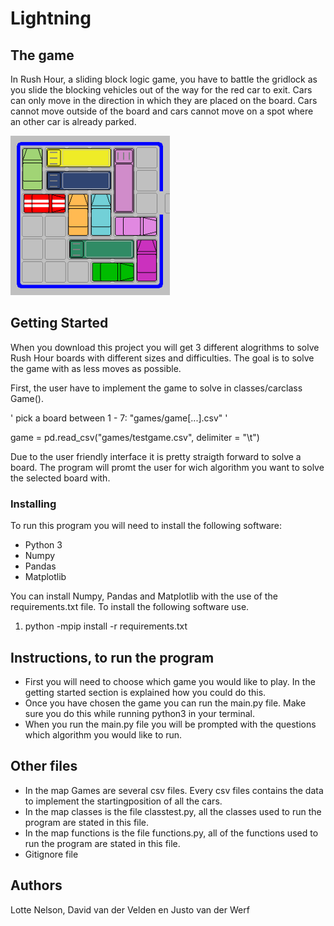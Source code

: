 # Lightning


## The game
In Rush Hour, a sliding block logic game, you have to battle the gridlock as you slide the blocking vehicles out of the way for the red car to exit. Cars can only move in the direction in which they are placed on the board. Cars cannot move outside of the board and cars cannot move on a spot where an other car is already parked.

<img src=https://github.com/elgoesto/bliksem/blob/master/speelbord.gif width="255">

## Getting Started
When you download this project you will get 3 different alogrithms to solve Rush Hour boards with different sizes and difficulties. The goal is to solve the game with as less moves as possible. 

First, the user have to implement the game to solve in classes/carclass Game().

<p>' pick a board between 1 - 7:  "games/game[...].csv" ' </p>
<p> game = pd.read_csv("games/testgame.csv", delimiter = "\t") </p>

Due to the user friendly interface it is pretty straigth forward to solve a board. The program will promt the user for wich algorithm you want to solve the selected board with.


### Installing
To run this program you will need to install the following software:
* Python 3
* Numpy
* Pandas
* Matplotlib

You can install Numpy, Pandas and Matplotlib with the use of the requirements.txt file. To install the following software use.

1. python -mpip install -r requirements.txt

## Instructions, to run the program
* First you will need to choose which game you would like to play. In the getting started section is explained how you could do this.
* Once you have chosen the game you can run the main.py file. Make sure you do this while running python3 in your terminal.
* When you run the main.py file you will be prompted with the questions which algorithm you would like to run.  

## Other files
* In the map Games are several csv files. Every csv files contains the data to implement the startingposition of all the cars.
* In the map classes is the file classtest.py, all the classes used to run the program are stated in this file. 
* In the map functions is the file functions.py, all of the functions used to run the program are stated in this file.
* Gitignore file

## Authors
Lotte Nelson,
David van der Velden en
Justo van der Werf
